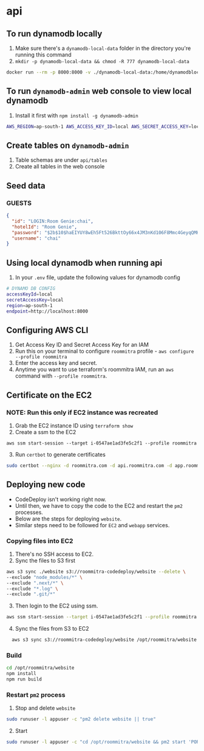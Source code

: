 # api

## To run dynamodb locally

1. Make sure there's a `dynamodb-local-data` folder in the directory you're running this command
2. `mkdir -p dynamodb-local-data && chmod -R 777 dynamodb-local-data`

```sh
docker run --rm -p 8000:8000 -v ./dynamodb-local-data:/home/dynamodblocal/data amazon/dynamodb-local -jar DynamoDBLocal.jar -sharedDb -dbPath /home/dynamodblocal/data
```

## To run `dynamodb-admin` web console to view local dynamodb

1. Install it first with `npm install -g dynamodb-admin`

```sh
AWS_REGION=ap-south-1 AWS_ACCESS_KEY_ID=local AWS_SECRET_ACCESS_KEY=local dynamodb-admin
```

## Create tables on `dynamodb-admin`

1. Table schemas are under `api/tables`
2. Create all tables in the web console

## Seed data

### GUESTS

```json
{
  "id": "LOGIN:Room Genie:chai",
  "hotelId": "Room Genie",
  "password": "$2b$10$haEIYUY8wEh5Ft526BkttOy66x4JM3nKd106F8Mmc4GeyqQMHSkx2",
  "username": "chai"
}
```

## Using local dynamodb when running api

1. In your `.env` file, update the following values for dynamodb config

```sh
# DYNAMO DB CONFIG
accessKeyId=local
secretAccessKey=local
region=ap-south-1
endpoint=http://localhost:8000
```

## Configuring AWS CLI

1. Get Access Key ID and Secret Access Key for an IAM
2. Run this on your terminal to configure `roommitra` profile - `aws configure --profile roommitra`
3. Enter the access key and secret.
4. Anytime you want to use terraform's roommitra IAM, run an `aws` command with `--profile roommitra`.

## Certificate on the EC2

### NOTE: Run this only if EC2 instance was recreated

1. Grab the EC2 instance ID using `terraform show`
2. Create a ssm to the EC2

```
aws ssm start-session --target i-0547ae1ad3fe5c2f1 --profile roommitra
```

3. Run `certbot` to generate certificates

```sh
sudo certbot --nginx -d roommitra.com -d api.roommitra.com -d app.roommitra.com --agree-tos -m chai@roommitra.com --redirect -n
```

## Deploying new code

- CodeDeploy isn't working right now.
- Until then, we have to copy the code to the EC2 and restart the `pm2` processes.
- Below are the steps for deploying `website`.
- Similar steps need to be followed for `EC2` and `webapp` services.

### Copying files into EC2

1. There's no SSH access to EC2.
2. Sync the files to S3 first

```sh
aws s3 sync ./website s3://roommitra-codedeploy/website --delete \
--exclude "node_modules/*" \
--exclude ".next/*" \
--exclude "*.log" \
--exclude ".git/*"
```

3. Then login to the EC2 using ssm.

```sh
aws ssm start-session --target i-0547ae1ad3fe5c2f1 --profile roommitra
```

4. Sync the files from S3 to EC2

```sh
  aws s3 sync s3://roommitra-codedeploy/website /opt/roommitra/website --delete
```

### Build

```sh
cd /opt/roommitra/website
npm install
npm run build
```

### Restart `pm2` process

1. Stop and delete `website`

```sh
sudo runuser -l appuser -c "pm2 delete website || true"
```

2. Start

```sh
sudo runuser -l appuser -c "cd /opt/roommitra/website && pm2 start 'PORT=3000 npm run start' --name website || true"
```
